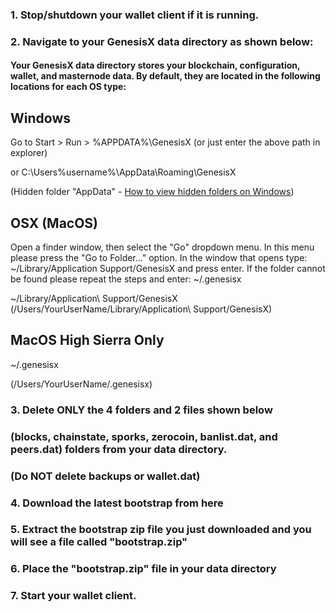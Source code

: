 ### 1. Stop/shutdown your wallet client if it is running.
### 2. Navigate to your GenesisX data directory as shown below:

#### Your GenesisX data directory stores your blockchain, configuration, wallet, and masternode data.  By default, they are located in the following locations for each OS type:

## Windows
Go to Start > Run > %APPDATA%\GenesisX
(or just enter the above path in explorer)

or C:\Users\%username%\AppData\Roaming\GenesisX

(Hidden folder "AppData" - [How to view hidden folders on Windows](https://www.howtogeek.com/howto/windows-vista/show-hidden-files-and-folders-in-windows-vista/))


## OSX (MacOS)
Open a finder window, then select the "Go" dropdown menu. In this menu please press the "Go to Folder..." option. In the window that opens type: ~/Library/Application Support/GenesisX and press enter. If the folder cannot be found please repeat the steps and enter: ~/.genesisx

~/Library/Application\ Support/GenesisX
(/Users/YourUserName/Library/Application\ Support/GenesisX)

## MacOS High Sierra Only

~/.genesisx

(/Users/YourUserName/.genesisx)


### 3. Delete ONLY the 4 folders and 2 files shown below
### (blocks, chainstate, sporks, zerocoin, banlist.dat, and peers.dat) folders from your data directory.
### (Do NOT delete backups or wallet.dat)
### 4. Download the latest bootstrap from here
### 5. Extract the bootstrap zip file you just downloaded and you will see a file called "bootstrap.zip"
### 6. Place the "bootstrap.zip" file in your data directory
### 7. Start your wallet client.
